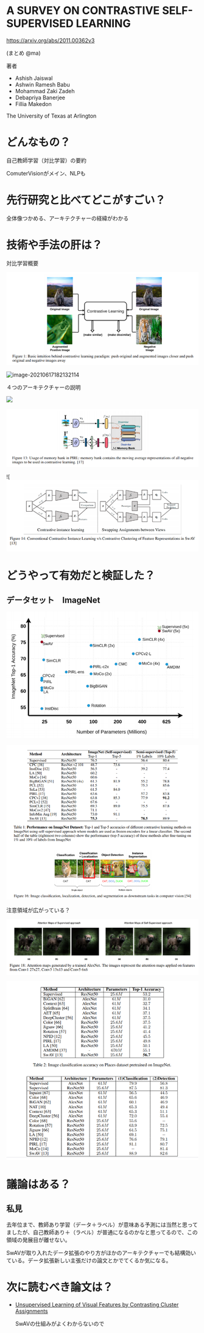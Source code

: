 # A SURVEY ON CONTRASTIVE SELF-SUPERVISED LEARNING
https://arxiv.org/abs/2011.00362v3

(まとめ @ma)

著者
* Ashish Jaiswal
* Ashwin Ramesh Babu
* Mohammad Zaki Zadeh
* Debapriya Banerjee
* Fillia Makedon

The University of Texas at Arlington

# どんなもの？
自己教師学習（対比学習）の要約

ComuterVisionがメイン、NLPも

# 先行研究と比べてどこがすごい？
全体像つかめる、アーキテクチャーの経緯がわかる

# 技術や手法の肝は？

対比学習概要



![image-20210616211902454](contrasive_2011.00362/image-20210616211902454.png)

![image-20210617182132114](contrasive_2011.00362/image-20210617182132114.png)





４つのアーキテクチャーの説明


![](\contrasive_2011.00362/image-20210615065515442.png)

![image-20210615065647377](contrasive_2011.00362/image-20210615065647377.png)

![![image-20210615065734591](contrasive_2011.00362/image-20210615065734591.png)



# どうやって有効だと検証した？

## データセット　ImageNet
![image-20210615065355109](contrasive_2011.00362/image-20210615065355109.png)

![image-20210615065816930](contrasive_2011.00362/image-20210615065816930.png)

注意領域が広がっている？

![image-20210615065853434](contrasive_2011.00362/image-20210615065853434.png)

![image-20210615065943573](contrasive_2011.00362/image-20210615065943573.png)




# 議論はある？


## 私見
去年位まで、教師あり学習（データ＋ラベル）が意味ある予測には当然と思ってましたが、自己教師あり＋（ラベル）が普通になるのかなと思ってるので、この領域の発展目が離せない。

SwAVが取り入れたデータ拡張のやり方がほかのアーキテクチャーでも結構効いている。データ拡張新しい主張だけの論文とかでてくるか気になる。

# 次に読むべき論文は？
* [Unsupervised Learning of Visual Features by Contrasting Cluster Assignments](https://arxiv.org/abs/2006.09882)

  SwAVの仕組みがよくわからないので

